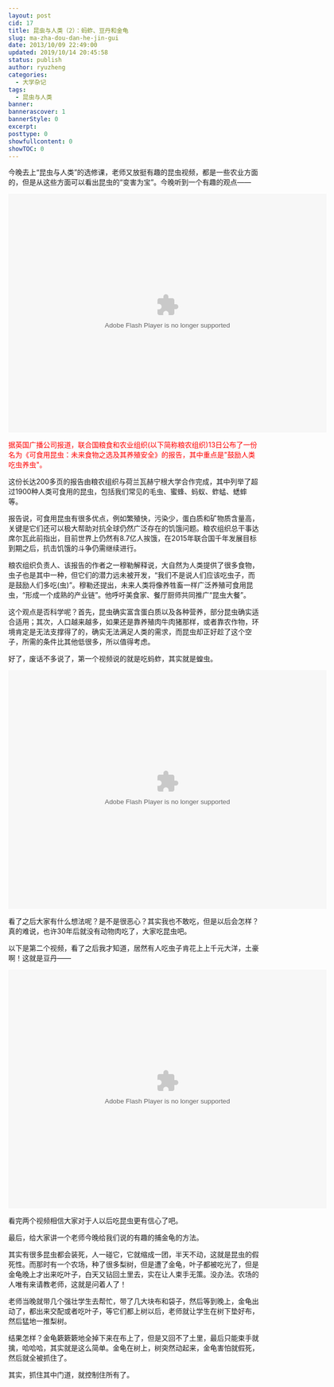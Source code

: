 ```yaml
---
layout: post
cid: 17
title: 昆虫与人类（2）：蚂蚱、豆丹和金龟
slug: ma-zha-dou-dan-he-jin-gui
date: 2013/10/09 22:49:00
updated: 2019/10/14 20:45:58
status: publish
author: ryuzheng
categories: 
  - 大学杂记
tags: 
  - 昆虫与人类
banner: 
bannerascover: 1
bannerStyle: 0
excerpt: 
posttype: 0
showfullcontent: 0
showTOC: 0
---
```



今晚去上&ldquo;昆虫与人类&rdquo;的选修课，老师又放挺有趣的昆虫视频，都是一些农业方面的，但是从这些方面可以看出昆虫的&ldquo;变害为宝&rdquo;。今晚听到一个有趣的观点&mdash;&mdash;

<object classid="clsid:d27cdb6e-ae6d-11cf-96b8-444553540000" codebase="http://download.macromedia.com/pub/shockwave/cabs/flash/swflash.cab#version=6,0,40,0" height="480" width="640"><param name="allowFullScreen" value="false" /><param name="loop" value="false" /><param name="play" value="false" /><param name="quality" value="high" /><param name="movie" value="http://you.video.sina.com.cn/api/sinawebApi/outplayrefer.php/vid=104067235_2776843591_PB+8GCU7CzHK+l1lHz2stqlF+6xCpv2xhGizvFSsIQ1cXA2YJMXNb9wH5CnQB81B9HoLHcwydP4i1xsqaqld/s.swf" /><embed allowfullscreen="false" height="480" loop="false" play="false" pluginspage="http://www.macromedia.com/go/getflashplayer" quality="high" src="http://you.video.sina.com.cn/api/sinawebApi/outplayrefer.php/vid=104067235_2776843591_PB+8GCU7CzHK+l1lHz2stqlF+6xCpv2xhGizvFSsIQ1cXA2YJMXNb9wH5CnQB81B9HoLHcwydP4i1xsqaqld/s.swf" type="application/x-shockwave-flash" width="640"></embed></object>

<span style="color:#FF0000;">据英国广播公司报道，联合国粮食和农业组织(以下简称粮农组织)13日公布了一份名为《可食用昆虫：未来食物之选及其养殖安全》的报告，其中重点是"鼓励人类吃虫养虫"。</span>

这份长达200多页的报告由粮农组织与荷兰瓦赫宁根大学合作完成，其中列举了超过1900种人类可食用的昆虫，包括我们常见的毛虫、蜜蜂、蚂蚁、蚱蜢、蟋蟀等。

报告说，可食用昆虫有很多优点，例如繁殖快，污染少，蛋白质和矿物质含量高，关键是它们还可以极大帮助对抗全球仍然广泛存在的饥饿问题。粮农组织总干事达席尔瓦此前指出，目前世界上仍然有8.7亿人挨饿，在2015年联合国千年发展目标到期之后，抗击饥饿的斗争仍需继续进行。

粮农组织负责人、该报告的作者之一穆勒解释说，大自然为人类提供了很多食物，虫子也是其中一种，但它们的潜力远未被开发，&ldquo;我们不是说人们应该吃虫子，而是鼓励人们多吃(虫)&rdquo;。穆勒还提出，未来人类将像养牲畜一样广泛养殖可食用昆虫，&ldquo;形成一个成熟的产业链&rdquo;。他呼吁美食家、餐厅厨师共同推广&ldquo;昆虫大餐&rdquo;。

这个观点是否科学呢？首先，昆虫确实富含蛋白质以及各种营养，部分昆虫确实适合适用；其次，人口越来越多，如果还是靠养殖肉牛肉猪那样，或者靠农作物，环境肯定是无法支撑得了的，确实无法满足人类的需求，而昆虫却正好趁了这个空子，所需的条件比其他低很多，所以值得考虑。

好了，废话不多说了，第一个视频说的就是吃蚂蚱，其实就是蝗虫。

<embed allowfullscreen="true" allowscriptaccess="always" bgcolor="#000000" flashvars="videoId=20101008100848&amp;filePath=/science/zoujinkexue/classpage/video/&amp;isAutoPlay=true&amp;url=http://kejiao.cntv.cn/science/zoujinkexue/classpage/video/20101008/100848.shtml&amp;tai=kejiao&amp;configPath=http://js.player.cntv.cn/xml/config/outside.xml&amp;widgetsConfig=http://js.player.cntv.cn/xml/widgetsConfig/common.xml&amp;languageConfig=&amp;hour24DataURL=&amp;outsideChannelId=channelBugu&amp;videoCenterId=47bc8253e1be467e285777841b1b5d5d" height="480" id="v_player_cctv" lk_media="yes" lk_mediaid="lk_juiceapp_mediaPopup_1257416656250" menu="false" name="v_player_cctv" quality="best" src="http://player.cntv.cn/standard/cntvOutSidePlayer.swf" type="application/x-shockwave-flash" width="640"></embed>

看了之后大家有什么想法呢？是不是很恶心？其实我也不敢吃，但是以后会怎样？真的难说，也许30年后就没有动物肉吃了，大家吃昆虫吧。

以下是第二个视频，看了之后我才知道，居然有人吃虫子肯花上上千元大洋，土豪啊！这就是豆丹&mdash;&mdash;

<embed allowfullscreen="true" allowscriptaccess="always" bgcolor="#000000" flashvars="videoId=2013&amp;filePath=/&amp;isAutoPlay=true&amp;url=http://search.cctv.com/playVideo.html?detailsid=185c5b19bdb140118cee620d2090176f&amp;ad_maima=860010-1119061100&amp;title=%E8%B5%B0%E8%BF%91%E7%A7%91%E5%AD%A6&amp;tai=search&amp;configPath=http://js.player.cntv.cn/xml/config/outside.xml&amp;widgetsConfig=http://js.player.cntv.cn/xml/widgetsConfig/common.xml&amp;languageConfig=&amp;hour24DataURL=VodCycleData.xml&amp;outsideChannelId=channelBugu&amp;videoCenterId=185c5b19bdb140118cee620d2090176f" height="480" id="v_player_cctv" lk_media="yes" lk_mediaid="lk_juiceapp_mediaPopup_1257416656250" menu="false" name="v_player_cctv" quality="best" src="http://player.cntv.cn/standard/cntvOutSidePlayer.swf" type="application/x-shockwave-flash" width="640"></embed>

看完两个视频相信大家对于人以后吃昆虫更有信心了吧。

最后，给大家讲一个老师今晚给我们说的有趣的捕金龟的方法。

其实有很多昆虫都会装死，人一碰它，它就缩成一团，半天不动，这就是昆虫的假死性。而那时有一个农场，种了很多梨树，但是遭了金龟，叶子都被吃光了，但是金龟晚上才出来吃叶子，白天又钻回土里去，实在让人束手无策。没办法。农场的人唯有来请教老师，这就是问着人了！

老师当晚就带几个强壮学生去帮忙，带了几大块布和袋子，然后等到晚上，金龟出动了，都出来交配或者吃叶子，等它们都上树以后，老师就让学生在树下垫好布，然后猛地一推梨树。

结果怎样？金龟簌簌簌地全掉下来在布上了，但是又回不了土里，最后只能束手就擒，哈哈哈，其实就是这么简单。金龟在树上，树突然动起来，金龟害怕就假死，然后就全被抓住了。

其实，抓住其中门道，就控制住所有了。
